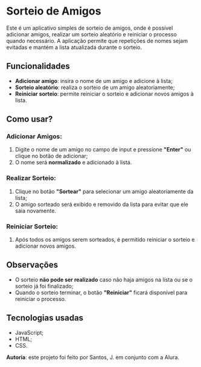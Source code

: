 # Sorteio de Amigos

Este é um aplicativo simples de sorteio de amigos, onde é possível adicionar amigos, realizar um sorteio aleatório e reiniciar o processo quando necessário.
A aplicação permite que repetições de nomes sejam evitadas e mantém a lista atualizada durante o sorteio.

## Funcionalidades

- **Adicionar amigo**: insira o nome de um amigo e adicione à lista;
- **Sorteio aleatório**: realiza o sorteio de um amigo aleatoriamente;
- **Reiniciar sorteio**: permite reiniciar o sorteio e adicionar novos amigos à lista.

## Como usar?

### Adicionar Amigos:
1. Digite o nome de um amigo no campo de input e pressione **"Enter"** ou clique no botão de adicionar;
2. O nome será **normalizado** e adicionado à lista.

### Realizar Sorteio:
1. Clique no botão **"Sortear"** para selecionar um amigo aleatoriamente da lista;
2. O amigo sorteado será exibido e removido da lista para evitar que ele saia novamente.

### Reiniciar Sorteio:
1. Após todos os amigos serem sorteados, é permitido reiniciar o sorteio e adicionar novos amigos.

## Observações

- O sorteio **não pode ser realizado** caso não haja amigos na lista ou se o sorteio já foi finalizado;
- Quando o sorteio terminar, o botão **"Reiniciar"** ficará disponível para reiniciar o processo.

## Tecnologias usadas

- JavaScript;
- HTML;
- CSS.

**Autoria**: este projeto foi feito por Santos, J. em conjunto com a Alura.
